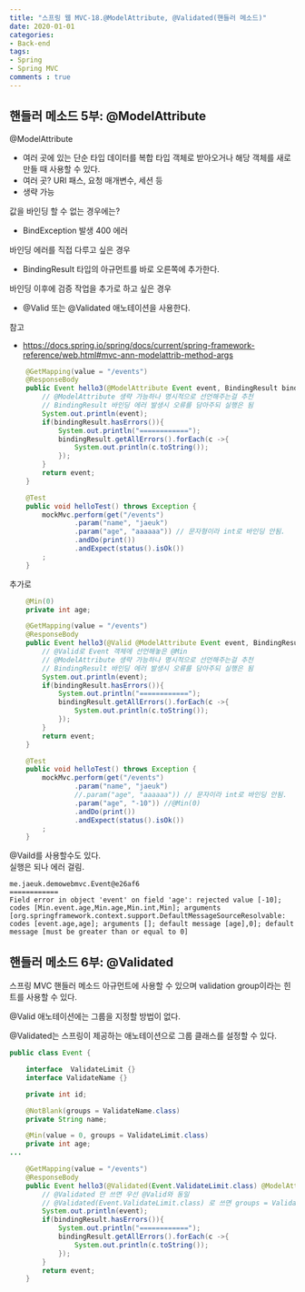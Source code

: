 ```yaml
---  
title: "스프링 웹 MVC-18.@ModelAttribute, @Validated(핸들러 메소드)"
date: 2020-01-01
categories: 
- Back-end
tags:
- Spring 
- Spring MVC
comments : true
---
```


## 핸들러 메소드 5부: @ModelAttribute
@ModelAttribute
- 여러 곳에 있는 단순 타입 데이터를 복합 타입 객체로 받아오거나 해당 객체를 새로 만들 때 사용할 수 있다.
- 여러 곳? URI 패스, 요청 매개변수, 세션 등
- 생략 가능

값을 바인딩 할 수 없는 경우에는?
- BindException 발생 400 에러

바인딩 에러를 직접 다루고 싶은 경우
- BindingResult 타입의 아규먼트를 바로 오른쪽에 추가한다.

바인딩 이후에 검증 작업을 추가로 하고 싶은 경우
- @Valid 또는 @Validated 애노테이션을 사용한다.

참고
- https://docs.spring.io/spring/docs/current/spring-framework-reference/web.html#mvc-ann-modelattrib-method-args


~~~java
    @GetMapping(value = "/events")
    @ResponseBody
    public Event hello3(@ModelAttribute Event event, BindingResult bindingResult) { 
        // @ModelAttribute 생략 가능하나 명시적으로 선언해주는걸 추천
        // BindingResult 바인딩 에러 발생시 오류를 담아주되 실행은 됨
        System.out.println(event);
        if(bindingResult.hasErrors()){
            System.out.println("============");
            bindingResult.getAllErrors().forEach(c ->{
                System.out.println(c.toString());
            });
        }
        return event;
    }
~~~

~~~java
    @Test 
    public void helloTest() throws Exception {
        mockMvc.perform(get("/events")
                .param("name", "jaeuk")
                .param("age", "aaaaaa")) // 문자형이라 int로 바인딩 안됨.
                .andDo(print())
                .andExpect(status().isOk())
        ;
    }
~~~

추가로
~~~java
    @Min(0)
    private int age;
~~~
~~~java
    @GetMapping(value = "/events")
    @ResponseBody
    public Event hello3(@Valid @ModelAttribute Event event, BindingResult bindingResult) {
        // @Valid로 Event 객체에 선언해놓은 @Min 
        // @ModelAttribute 생략 가능하나 명시적으로 선언해주는걸 추천
        // BindingResult 바인딩 에러 발생시 오류를 담아주되 실행은 됨
        System.out.println(event);
        if(bindingResult.hasErrors()){
            System.out.println("============");
            bindingResult.getAllErrors().forEach(c ->{
                System.out.println(c.toString());
            });
        }
        return event;
    }
~~~
~~~java
    @Test 
    public void helloTest() throws Exception {
        mockMvc.perform(get("/events")
                .param("name", "jaeuk")
                //.param("age", "aaaaaa")) // 문자이라 int로 바인딩 안됨.
                .param("age", "-10")) //@Min(0)
                .andDo(print())
                .andExpect(status().isOk())
        ;
    }
~~~

@Vaild를 사용할수도 있다.         
실행은 되나 에러 걸림.
~~~
me.jaeuk.demowebmvc.Event@e26af6
============
Field error in object 'event' on field 'age': rejected value [-10]; codes [Min.event.age,Min.age,Min.int,Min]; arguments [org.springframework.context.support.DefaultMessageSourceResolvable: codes [event.age,age]; arguments []; default message [age],0]; default message [must be greater than or equal to 0]
~~~



## 핸들러 메소드 6부: @Validated

스프링 MVC 핸들러 메소드 아규먼트에 사용할 수 있으며 validation group이라는 힌트를 사용할 수 있다.

@Valid 애노테이션에는 그룹을 지정할 방법이 없다.

@Validated는 스프링이 제공하는 애노테이션으로 그룹 클래스를 설정할 수 있다.


~~~java
public class Event {

    interface  ValidateLimit {}
    interface ValidateName {}

    private int id;

    @NotBlank(groups = ValidateName.class)
    private String name;

    @Min(value = 0, groups = ValidateLimit.class)
    private int age;
...
~~~

~~~java
    @GetMapping(value = "/events")
    @ResponseBody
    public Event hello3(@Validated(Event.ValidateLimit.class) @ModelAttribute Event event, BindingResult bindingResult) {
        // @Validated 만 쓰면 우선 @Valid와 동일
        // @Validated(Event.ValidateLimit.class) 로 쓰면 groups = ValidateLimit.class 만 걸림.
        System.out.println(event);
        if(bindingResult.hasErrors()){
            System.out.println("============");
            bindingResult.getAllErrors().forEach(c ->{
                System.out.println(c.toString());
            });
        }
        return event;
    }
~~~
